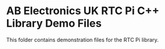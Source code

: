 AB Electronics UK RTC Pi C++ Library Demo Files
=====

This folder contains demonstration files for the RTC Pi library.